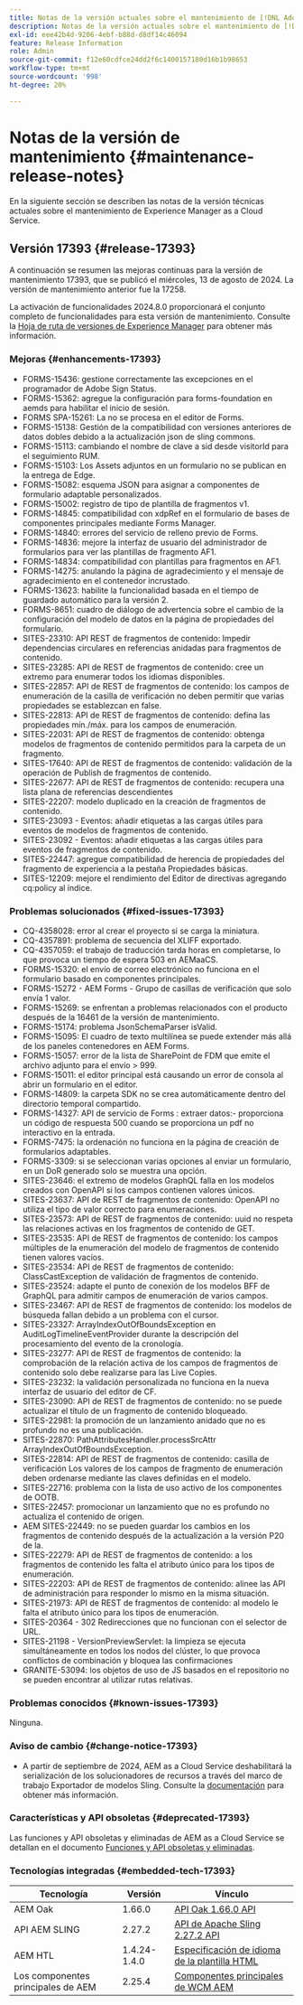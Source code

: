 ```yaml
---
title: Notas de la versión actuales sobre el mantenimiento de [!DNL Adobe Experience Manager] as a Cloud Service.
description: Notas de la versión actuales sobre el mantenimiento de [!DNL Adobe Experience Manager] as a Cloud Service.
exl-id: eee42b4d-9206-4ebf-b88d-d8df14c46094
feature: Release Information
role: Admin
source-git-commit: f12e60cdfce24dd2f6c1400157180d16b1b98653
workflow-type: tm+mt
source-wordcount: '998'
ht-degree: 20%

---
```



# Notas de la versión de mantenimiento {#maintenance-release-notes}

En la siguiente sección se describen las notas de la versión técnicas actuales sobre el mantenimiento de Experience Manager as a Cloud Service.

## Versión 17393 {#release-17393}

A continuación se resumen las mejoras continuas para la versión de mantenimiento 17393, que se publicó el miércoles, 13 de agosto de 2024. La versión de mantenimiento anterior fue la 17258.

La activación de funcionalidades 2024.8.0 proporcionará el conjunto completo de funcionalidades para esta versión de mantenimiento. Consulte la [Hoja de ruta de versiones de Experience Manager](https://experienceleague.adobe.com/es/docs/experience-manager-release-information/aem-release-updates/update-releases-roadmap) para obtener más información.

### Mejoras {#enhancements-17393}

* FORMS-15436: gestione correctamente las excepciones en el programador de Adobe Sign Status.
* FORMS-15362: agregue la configuración para forms-foundation en aemds para habilitar el inicio de sesión.
* FORMS SPA-15261: La no se procesa en el editor de Forms.
* FORMS-15138: Gestión de la compatibilidad con versiones anteriores de datos dobles debido a la actualización json de sling commons.
* FORMS-15113: cambiando el nombre de clave a sid desde visitorId para el seguimiento RUM.
* FORMS-15103: Los Assets adjuntos en un formulario no se publican en la entrega de Edge.
* FORMS-15082: esquema JSON para asignar a componentes de formulario adaptable personalizados.
* FORMS-15002: registro de tipo de plantilla de fragmentos v1.
* FORMS-14845: compatibilidad con xdpRef en el formulario de bases de componentes principales mediante Forms Manager.
* FORMS-14840: errores del servicio de relleno previo de Forms.
* FORMS-14836: mejore la interfaz de usuario del administrador de formularios para ver las plantillas de fragmento AF1.
* FORMS-14834: compatibilidad con plantillas para fragmentos en AF1.
* FORMS-14275: anulando la página de agradecimiento y el mensaje de agradecimiento en el contenedor incrustado.
* FORMS-13623: habilite la funcionalidad basada en el tiempo de guardado automático para la versión 2.
* FORMS-8651: cuadro de diálogo de advertencia sobre el cambio de la configuración del modelo de datos en la página de propiedades del formulario.
* SITES-23310: API REST de fragmentos de contenido: Impedir dependencias circulares en referencias anidadas para fragmentos de contenido.
* SITES-23285: API de REST de fragmentos de contenido: cree un extremo para enumerar todos los idiomas disponibles.
* SITES-22857: API de REST de fragmentos de contenido: los campos de enumeración de la casilla de verificación no deben permitir que varias propiedades se establezcan en false.
* SITES-22813: API de REST de fragmentos de contenido: defina las propiedades mín./máx. para los campos de enumeración.
* SITES-22031: API de REST de fragmentos de contenido: obtenga modelos de fragmentos de contenido permitidos para la carpeta de un fragmento.
* SITES-17640: API de REST de fragmentos de contenido: validación de la operación de Publish de fragmentos de contenido.
* SITES-22677: API de REST de fragmentos de contenido: recupera una lista plana de referencias descendientes
* SITES-22207: modelo duplicado en la creación de fragmentos de contenido.
* SITES-23093 - Eventos: añadir etiquetas a las cargas útiles para eventos de modelos de fragmentos de contenido.
* SITES-23092 - Eventos: añadir etiquetas a las cargas útiles para eventos de fragmentos de contenido.
* SITES-22447: agregue compatibilidad de herencia de propiedades del fragmento de experiencia a la pestaña Propiedades básicas.
* SITES-12209: mejore el rendimiento del Editor de directivas agregando cq:policy al índice.

### Problemas solucionados {#fixed-issues-17393}

* CQ-4358028: error al crear el proyecto si se carga la miniatura.
* CQ-4357891: problema de secuencia del XLIFF exportado.
* CQ-4357059: el trabajo de traducción tarda horas en completarse, lo que provoca un tiempo de espera 503 en AEMaaCS.
* FORMS-15320: el envío de correo electrónico no funciona en el formulario basado en componentes principales.
* FORMS-15272 - AEM Forms - Grupo de casillas de verificación que solo envía 1 valor.
* FORMS-15269: se enfrentan a problemas relacionados con el producto después de la 16461 de la versión de mantenimiento.
* FORMS-15174: problema JsonSchemaParser isValid.
* FORMS-15095: El cuadro de texto multilínea se puede extender más allá de los paneles contenedores en AEM Forms.
* FORMS-15057: error de la lista de SharePoint de FDM que emite el archivo adjunto para el envío > 999.
* FORMS-15011: el editor principal está causando un error de consola al abrir un formulario en el editor.
* FORMS-14809: la carpeta SDK no se crea automáticamente dentro del directorio temporal compartido.
* FORMS-14327: API de servicio de Forms : extraer datos:- proporciona un código de respuesta 500 cuando se proporciona un pdf no interactivo en la entrada.
* FORMS-7475: la ordenación no funciona en la página de creación de formularios adaptables.
* FORMS-3309: si se seleccionan varias opciones al enviar un formulario, en un DoR generado solo se muestra una opción.
* SITES-23646: el extremo de modelos GraphQL falla en los modelos creados con OpenAPI si los campos contienen valores únicos.
* SITES-23637: API de REST de fragmentos de contenido: OpenAPI no utiliza el tipo de valor correcto para enumeraciones.
* SITES-23573: API de REST de fragmentos de contenido: uuid no respeta las relaciones activas en los fragmentos de contenido de GET.
* SITES-23535: API de REST de fragmentos de contenido: los campos múltiples de la enumeración del modelo de fragmentos de contenido tienen valores vacíos.
* SITES-23534: API de REST de fragmentos de contenido: ClassCastException de validación de fragmentos de contenido.
* SITES-23524: adapte el punto de conexión de los modelos BFF de GraphQL para admitir campos de enumeración de varios campos.
* SITES-23467: API de REST de fragmentos de contenido: los modelos de búsqueda fallan debido a un problema con el cursor.
* SITES-23327: ArrayIndexOutOfBoundsException en AuditLogTimelineEventProvider durante la descripción del procesamiento del evento de la cronología.
* SITES-23277: API de REST de fragmentos de contenido: la comprobación de la relación activa de los campos de fragmentos de contenido solo debe realizarse para las Live Copies.
* SITES-23232: la validación personalizada no funciona en la nueva interfaz de usuario del editor de CF.
* SITES-23090: API de REST de fragmentos de contenido: no se puede actualizar el título de un fragmento de contenido bloqueado.
* SITES-22981: la promoción de un lanzamiento anidado que no es profundo no es una publicación.
* SITES-22870: PathAttributesHandler.processSrcAttr ArrayIndexOutOfBoundsException.
* SITES-22814: API de REST de fragmentos de contenido: casilla de verificación Los valores de los campos de fragmento de enumeración deben ordenarse mediante las claves definidas en el modelo.
* SITES-22716: problema con la lista de uso activo de los componentes de OOTB.
* SITES-22457: promocionar un lanzamiento que no es profundo no actualiza el contenido de origen.
* AEM SITES-22449: no se pueden guardar los cambios en los fragmentos de contenido después de la actualización a la versión P20 de la.
* SITES-22279: API de REST de fragmentos de contenido: a los fragmentos de contenido les falta el atributo único para los tipos de enumeración.
* SITES-22203: API de REST de fragmentos de contenido: alinee las API de administración para responder lo mismo en la misma situación.
* SITES-21973: API de REST de fragmentos de contenido: al modelo le falta el atributo único para los tipos de enumeración.
* SITES-20364 - 302 Redirecciones que no funcionan con el selector de URL.
* SITES-21198 - VersionPreviewServlet: la limpieza se ejecuta simultáneamente en todos los nodos del clúster, lo que provoca conflictos de combinación y bloquea las confirmaciones
* GRANITE-53094: los objetos de uso de JS basados en el repositorio no se pueden encontrar al utilizar rutas relativas.

### Problemas conocidos {#known-issues-17393}

Ninguna.

### Aviso de cambio {#change-notice-17393}

* A partir de septiembre de 2024, AEM as a Cloud Service deshabilitará la serialización de los solucionadores de recursos a través del marco de trabajo Exportador de modelos Sling. Consulte la [documentación](/help/implementing/developing/hybrid/disallow-the-serialization-of-resourceresolvers-via-sling-model-exporter.md) para obtener más información.

### Características y API obsoletas {#deprecated-17393}

Las funciones y API obsoletas y eliminadas de AEM as a Cloud Service se detallan en el documento [Funciones y API obsoletas y eliminadas](/help/release-notes/deprecated-removed-features.md).

### Tecnologías integradas {#embedded-tech-17393}

| Tecnología | Versión | Vínculo |
|---|---|---|
| AEM Oak | 1.66.0 | [API Oak 1.66.0 API](https://www.javadoc.io/doc/org.apache.jackrabbit/oak-api/1.66.0/index.html?lang=es) |
| API AEM SLING | 2.27.2 | [API de Apache Sling 2.27.2 API](https://www.javadoc.io/doc/org.apache.sling/org.apache.sling.api/latest/index.html) |
| AEM HTL | 1.4.24-1.4.0 | [Especificación de idioma de la plantilla HTML](https://github.com/adobe/htl-spec) |
| Los componentes principales de AEM | 2.25.4 | [Componentes principales de WCM AEM](https://github.com/adobe/aem-core-wcm-components) |
